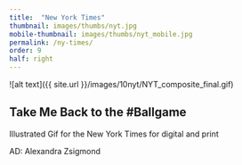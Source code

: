 ```yaml
---
title:  "New York Times"
thumbnail: images/thumbs/nyt.jpg
mobile-thumbnail: images/thumbs/nyt_mobile.jpg
permalink: /ny-times/
order: 9
half: right
---
```


![alt text]({{ site.url }}/images/10nyt/NYT_composite_final.gif)

## Take Me Back to the #Ballgame

Illustrated Gif for the New York Times
for digital and print 

AD: Alexandra Zsigmond
